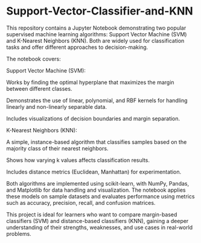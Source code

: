 # Support-Vector-Classifier-and-KNN
This repository contains a Jupyter Notebook demonstrating two popular supervised machine learning algorithms: Support Vector Machine (SVM) and K-Nearest Neighbors (KNN). Both are widely used for classification tasks and offer different approaches to decision-making.

The notebook covers:

Support Vector Machine (SVM):

Works by finding the optimal hyperplane that maximizes the margin between different classes.

Demonstrates the use of linear, polynomial, and RBF kernels for handling linearly and non-linearly separable data.

Includes visualizations of decision boundaries and margin separation.

K-Nearest Neighbors (KNN):

A simple, instance-based algorithm that classifies samples based on the majority class of their nearest neighbors.

Shows how varying k values affects classification results.

Includes distance metrics (Euclidean, Manhattan) for experimentation.

Both algorithms are implemented using scikit-learn, with NumPy, Pandas, and Matplotlib for data handling and visualization. The notebook applies these models on sample datasets and evaluates performance using metrics such as accuracy, precision, recall, and confusion matrices.

This project is ideal for learners who want to compare margin-based classifiers (SVM) and distance-based classifiers (KNN), gaining a deeper understanding of their strengths, weaknesses, and use cases in real-world problems.
